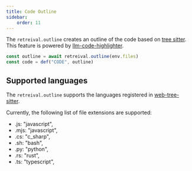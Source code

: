 ```yaml
---
title: Code Outline
sidebar:
    order: 11
---
```


The `retreival.outline` creates an outline of the code based on [tree sitter](https://github.com/tree-sitter/tree-sitter). This feature is powered by [llm-code-highlighter](https://github.com/restlessronin/llm-code-highlighter).

```js
const outline = await retreival.outline(env.files)
const code = def("CODE", outline)
```

## Supported languages

The `retreival.outline` supports the languages registered in [web-tree-sitter](https://www.npmjs.com/package/web-tree-sitter).

Currently, the following list of file extensions are supported:

-   .js: "javascript",
-   .mjs: "javascript",
-   .cs: "c_sharp",
-   .sh: "bash",
-   .py: "python",
-   .rs: "rust",
-   .ts: "typescript",
